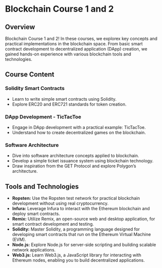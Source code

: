 # Blockchain Course 1 and 2

## Overview

Blockchain Course 1 and 2! In these courses, we explorex key concepts and practical implementations in the blockchain space. From basic smart contract development to decentralized application (DApp) creation, we gained hands-on experience with various blockchain tools and technologies.

## Course Content

### Solidity Smart Contracts

- Learn to write simple smart contracts using Solidity.
- Explore ERC20 and ERC721 standards for token creation.

### DApp Development - TicTacToe

- Engage in DApp development with a practical example: TicTacToe.
- Understand how to create decentralized games on the blockchain.

### Software Architecture

- Dive into software architecture concepts applied to blockchain.
- Develop a simple ticket issuance system using blockchain technology.
- Draw inspiration from the GET Protocol and explore Polygon’s architecture.

## Tools and Technologies

- **Ropsten:** Use the Ropsten test network for practical blockchain development without using real cryptocurrency.
- **Infura:** Leverage Infura to interact with the Ethereum blockchain and deploy smart contracts.
- **Remix:** Utilize Remix, an open-source web and desktop application, for smart contract development and testing.
- **Solidity:** Master Solidity, a programming language designed for developing smart contracts that run on the Ethereum Virtual Machine (EVM).
- **Node.js:** Explore Node.js for server-side scripting and building scalable network applications.
- **Web3.js:** Learn Web3.js, a JavaScript library for interacting with Ethereum nodes, enabling you to build decentralized applications.


